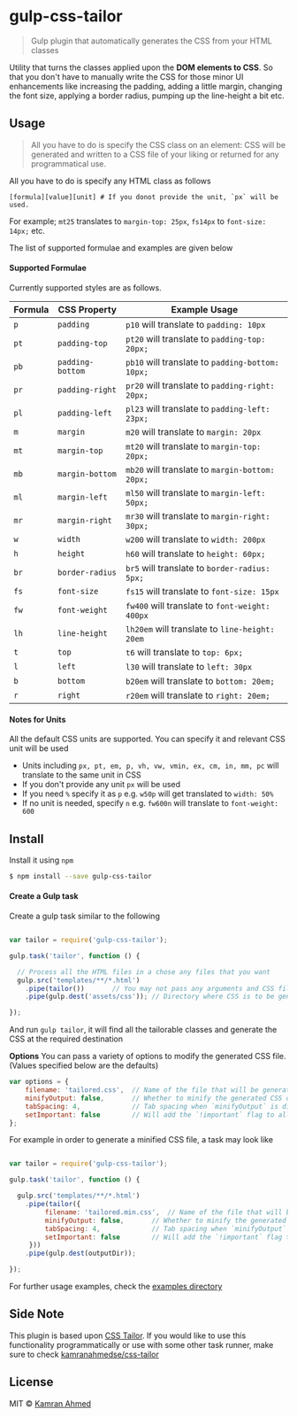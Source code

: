 # gulp-css-tailor

> Gulp plugin that automatically generates the CSS from your HTML classes

Utility that turns the classes applied upon the **DOM elements to CSS**. So that you don't have to manually write the CSS for those minor UI enhancements like increasing the padding, adding a little margin, changing the font size, applying a border radius, pumping up the line-height a bit etc.

## Usage

> All you have to do is specify the CSS class on an element: CSS will be generated and written to a CSS file of your liking or returned for any programmatical use.

All you have to do is specify any HTML class as follows

```
[formula][value][unit] # If you donot provide the unit, `px` will be used.
```

For example; `mt25` translates to `margin-top: 25px`, `fs14px` to `font-size: 14px;` etc.

The list of supported formulae and examples are given below

#### Supported Formulae

Currently supported styles are as follows.

| Formula | CSS Property     | Example Usage                                    |
|---------|------------------|--------------------------------------------------|
| `p`     | `padding`        | `p10` will translate to `padding: 10px`          |
| `pt`    | `padding-top`    | `pt20` will translate to `padding-top: 20px;`    |
| `pb`    | `padding-bottom` | `pb10` will translate to `padding-bottom: 10px;` |
| `pr`    | `padding-right`  | `pr20` will translate to `padding-right: 20px;`  |
| `pl`    | `padding-left`   | `pl23` will translate to `padding-left: 23px;`   |
| `m`     | `margin`         | `m20` will translate to `margin: 20px`           |
| `mt`    | `margin-top`     | `mt20` will translate to `margin-top: 20px;`     |
| `mb`    | `margin-bottom`  | `mb20` will translate to `margin-bottom: 20px;`  |
| `ml`    | `margin-left`    | `ml50` will translate to `margin-left: 50px;`    |
| `mr`    | `margin-right`   | `mr30` will translate to `margin-right: 30px;`   |
| `w`     | `width`          | `w200` will translate to `width: 200px`          |
| `h`     | `height`         | `h60` will translate to `height: 60px;`          |
| `br`    | `border-radius`  | `br5` will translate to `border-radius: 5px;`    |
| `fs`    | `font-size`      | `fs15` will translate to `font-size: 15px`       |
| `fw`    | `font-weight`    | `fw400` will translate to `font-weight: 400px`   |
| `lh`    | `line-height`    | `lh20em` will translate to `line-height: 20em`   |
| `t`     | `top`            | `t6` will translate to `top: 6px;`               |
| `l`     | `left`           | `l30` will translate to `left: 30px`             |
| `b`     | `bottom`         | `b20em` will translate to `bottom: 20em;`        |
| `r`     | `right`          | `r20em` will translate to `right: 20em;`         |


#### Notes for Units

All the default CSS units are supported. You can specify it and relevant CSS unit will be used

- Units including `px, pt, em, p, vh, vw, vmin, ex, cm, in, mm, pc` will translate to the same unit in CSS
- If you don't provide any unit `px` will be used
- If you need `%` specify it as `p` e.g. `w50p` will get translated to `width: 50%`
- If no unit is needed, specify `n` e.g. `fw600n` will translate to `font-weight: 600`

## Install

Install it using `npm`

```bash
$ npm install --save gulp-css-tailor
```

#### Create a Gulp task

Create a gulp task similar to the following

```javascript

var tailor = require('gulp-css-tailor');

gulp.task('tailor', function () {

  // Process all the HTML files in a chose any files that you want
  gulp.src('templates/**/*.html')
    .pipe(tailor())       // You may not pass any arguments and CSS file will be generated with the defaults
    .pipe(gulp.dest('assets/css')); // Directory where CSS is to be generated

});
```

And run `gulp tailor`, it will find all the tailorable classes and generate the CSS at the required destination

**Options**
You can pass a variety of options to modify the generated CSS file. (Values specified below are the defaults)

```js
var options = {
    filename: 'tailored.css',  // Name of the file that will be generated [default: 'tailored.css']
    minifyOutput: false,       // Whether to minify the generated CSS or not [default: false]
    tabSpacing: 4,             // Tab spacing when `minifyOutput` is disabled [default: 4]
    setImportant: false        // Will add the `!important` flag to all the CSS properties
};
```

For example in order to generate a minified CSS file, a task may look like

```javascript

var tailor = require('gulp-css-tailor');

gulp.task('tailor', function () {

  gulp.src('templates/**/*.html')
    .pipe(tailor({
         filename: 'tailored.min.css',  // Name of the file that will be generated [default: 'tailored.css']
         minifyOutput: false,       // Whether to minify the generated CSS or not [default: false]
         tabSpacing: 4,             // Tab spacing when `minifyOutput` is disabled [default: 4]
         setImportant: false        // Will add the `!important` flag to all the CSS properties
     }))
    .pipe(gulp.dest(outputDir));

});
```

For further usage examples, check the [examples directory](https://github.com/kamranahmedse/gulp-css-tailor/blob/master/examples/gulpfile.js)


## Side Note

This plugin is based upon [CSS Tailor](https://github.com/kamranahmedse/css-tailor). If you would like to use this functionality programmatically or use with some other task runner, make sure to check [kamranahmedse/css-tailor](https://github.com/kamranahmedse/css-tailor)


## License

MIT &copy; [Kamran Ahmed](http://kamranahmed.info)
